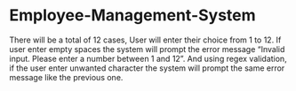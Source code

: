 # Employee-Management-System
There will be a total of 12 cases, User will enter their choice from 1 to 12. If user enter empty spaces the system will prompt the error message “Invalid input. Please enter a number between 1 and 12”. And using regex validation, if the user enter unwanted character the system will prompt the same error message like the previous one. 
